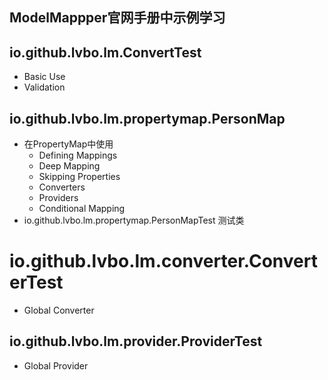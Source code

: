 ## ModelMappper官网手册中示例学习

## io.github.lvbo.lm.ConvertTest
- Basic Use
- Validation

## io.github.lvbo.lm.propertymap.PersonMap

- 在PropertyMap中使用
    - Defining Mappings
    - Deep Mapping
    - Skipping Properties
    - Converters
    - Providers
    - Conditional Mapping
- io.github.lvbo.lm.propertymap.PersonMapTest 测试类

# io.github.lvbo.lm.converter.ConverterTest

- Global Converter 

## io.github.lvbo.lm.provider.ProviderTest

- Global Provider


